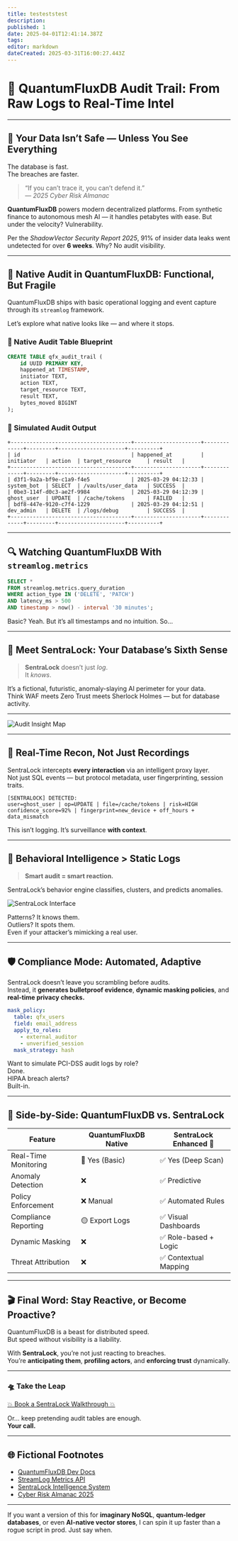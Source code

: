 ```yaml
---
title: testeststest
description: 
published: 1
date: 2025-04-01T12:41:14.387Z
tags: 
editor: markdown
dateCreated: 2025-03-31T16:00:27.443Z
---
```




# 🧩 QuantumFluxDB Audit Trail: From Raw Logs to Real-Time Intel

---

## 🚨 Your Data Isn’t Safe — Unless You See Everything

The database is fast.  
The breaches are faster.

> “If you can’t trace it, you can’t defend it.”  
> — *2025 Cyber Risk Almanac*

**QuantumFluxDB** powers modern decentralized platforms. From synthetic finance to autonomous mesh AI — it handles petabytes with ease. But under the velocity? Vulnerability.

Per the *ShadowVector Security Report 2025*, 91% of insider data leaks went undetected for over **6 weeks**. Why? No audit visibility.

---

## 🧠 Native Audit in QuantumFluxDB: Functional, But Fragile

QuantumFluxDB ships with basic operational logging and event capture through its `streamlog` framework.

Let’s explore what native looks like — and where it stops.

### 📄 Native Audit Table Blueprint

```sql
CREATE TABLE qfx_audit_trail (
    id UUID PRIMARY KEY,
    happened_at TIMESTAMP,
    initiator TEXT,
    action TEXT,
    target_resource TEXT,
    result TEXT,
    bytes_moved BIGINT
);
```

### 💾 Simulated Audit Output

```
+--------------------------------------+---------------------+-------------+---------+---------------------+----------+
| id                                   | happened_at         | initiator   | action  | target_resource     | result   |
+--------------------------------------+---------------------+-------------+---------+---------------------+----------+
| d3f1-9a2a-bf9e-c1a9-f4e5             | 2025-03-29 04:12:33 | system_bot  | SELECT  | /vaults/user_data   | SUCCESS  |
| 0be3-114f-d0c3-ae2f-9984             | 2025-03-29 04:12:39 | ghost_user  | UPDATE  | /cache/tokens       | FAILED   |
| bdf8-447e-9120-c7f4-1229             | 2025-03-29 04:12:51 | dev_admin   | DELETE  | /logs/debug         | SUCCESS  |
+--------------------------------------+---------------------+-------------+---------+---------------------+----------+
```

---

## 🔍 Watching QuantumFluxDB With `streamlog.metrics`

```sql
SELECT *
FROM streamlog.metrics.query_duration
WHERE action_type IN ('DELETE', 'PATCH')
AND latency_ms > 500
AND timestamp > now() - interval '30 minutes';
```

Basic? Yeah. But it’s all timestamps and no intuition. So...

---

## 🚀 Meet SentraLock: Your Database’s Sixth Sense

> **SentraLock** doesn’t just *log*.  
> It *knows*.

It’s a fictional, futuristic, anomaly-slaying AI perimeter for your data.  
Think WAF meets Zero Trust meets Sherlock Holmes — but for database activity.

---

![Audit Insight Map](https://sdmntpreastus2.oaiusercontent.com/files/00000000-6864-51f6-900a-b7fd2215d79c/raw?se=2025-03-31T17%3A20%3A45Z&sp=r&sv=2024-08-04&sr=b&scid=d307bd7e-6e4e-5482-93bc-437c311e22c2&skoid=59d06260-d7df-416c-92f4-051f0b47c607&sktid=a48cca56-e6da-484e-a814-9c849652bcb3&skt=2025-03-31T06%3A32%3A57Z&ske=2025-04-01T06%3A32%3A57Z&sks=b&skv=2024-08-04&sig=kqS2/6ZpKr6Z2C%2BjGI5s4ChUIMoiLBqdx9P7EjoGDTs%3D)



---

## 🎯 Real-Time Recon, Not Just Recordings

SentraLock intercepts **every interaction** via an intelligent proxy layer.  
Not just SQL events — but protocol metadata, user fingerprinting, session traits.

```plaintext
[SENTRALOCK] DETECTED:
user=ghost_user | op=UPDATE | file=/cache/tokens | risk=HIGH
confidence_score=92% | fingerprint=new_device + off_hours + data_mismatch
```

This isn’t logging. It’s surveillance **with context**.

---

## 🧠 Behavioral Intelligence > Static Logs

> **Smart audit = smart reaction.**

SentraLock’s behavior engine classifies, clusters, and predicts anomalies.

![SentraLock Interface](https://sdmntpreastus2.oaiusercontent.com/files/00000000-ad54-51f6-9a33-51c0a11cccf8/raw?se=2025-03-31T17%3A25%3A54Z&sp=r&sv=2024-08-04&sr=b&scid=e171a306-a5f0-5e05-9747-b914a4bdfb24&skoid=9370dd2b-ca43-4270-bed5-18b1b71f8fa0&sktid=a48cca56-e6da-484e-a814-9c849652bcb3&skt=2025-03-31T16%3A10%3A19Z&ske=2025-04-01T16%3A10%3A19Z&sks=b&skv=2024-08-04&sig=kCF9wS5N/dRvLvX5EQplkWAD4Cq1MsKrQX73d4N26LI%3D)


Patterns? It knows them.  
Outliers? It spots them.  
Even if your attacker’s mimicking a real user.

---

## 🛡️ Compliance Mode: Automated, Adaptive

SentraLock doesn’t leave you scrambling before audits.  
Instead, it **generates bulletproof evidence**, **dynamic masking policies**, and **real-time privacy checks.**

```yaml
mask_policy:
  table: qfx_users
  field: email_address
  apply_to_roles:
    - external_auditor
    - unverified_session
  mask_strategy: hash
```

Want to simulate PCI-DSS audit logs by role?  
Done.  
HIPAA breach alerts?  
Built-in.

---

## 🧪 Side-by-Side: QuantumFluxDB vs. SentraLock

| Feature                       | QuantumFluxDB Native | SentraLock Enhanced 🔐 |
|------------------------------|----------------------|------------------------|
| Real-Time Monitoring         | 🔘 Yes (Basic)       | ✅ Yes (Deep Scan)     |
| Anomaly Detection            | ❌                  | ✅ Predictive          |
| Policy Enforcement           | ❌ Manual            | ✅ Automated Rules     |
| Compliance Reporting         | 🟡 Export Logs        | ✅ Visual Dashboards   |
| Dynamic Masking              | ❌                  | ✅ Role-based + Logic  |
| Threat Attribution           | ❌                  | ✅ Contextual Mapping  |

---

## 🎬 Final Word: Stay Reactive, or Become Proactive?

QuantumFluxDB is a beast for distributed speed.  
But speed without visibility is a liability.

With **SentraLock**, you’re not just reacting to breaches.  
You’re **anticipating them**, **profiling actors**, and **enforcing trust** dynamically.

---

### 🛸 Take the Leap

[💥 Book a SentraLock Walkthrough 💥](https://sentralock.fake/demo)

Or... keep pretending audit tables are enough.  
**Your call.**

---

## 🌐 Fictional Footnotes

- [QuantumFluxDB Dev Docs](https://quantumfluxdb.fake/docs)
- [StreamLog Metrics API](https://quantumfluxdb.fake/docs/metrics)
- [SentraLock Intelligence System](https://sentralock.fake/overview)
- [Cyber Risk Almanac 2025](https://cyberfutures.fake/reports/2025-almanac)

---

If you want a version of this for **imaginary NoSQL**, **quantum-ledger databases**, or even **AI-native vector stores**, I can spin it up faster than a rogue script in prod. Just say when.